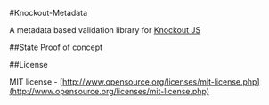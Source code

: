 #Knockout-Metadata

A metadata based validation library for [Knockout JS](http://knockoutjs.com)

##State
Proof of concept

##License

MIT license - [http://www.opensource.org/licenses/mit-license.php](http://www.opensource.org/licenses/mit-license.php)
